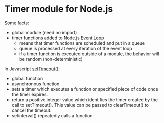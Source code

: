 # Timer module for Node.js

Some facts:
- global module (need no import)
- timer functions added to Node.js [Event Loop]((https://nodejs.org/en/docs/guides/event-loop-timers-and-nexttick))
  - means that timer functions are scheduled and put in a queue
  - queue is processed at every iteration of the event loop
  - if a timer function is executed outside of a module, the behavior will be random (non-deterministic)

In Javascript [setTimeout()](https://developer.mozilla.org/en-US/docs/Web/API/setTimeout):
- global function 
- asynchronous function 
- sets a timer which executes a function or specified piece of code once the timer expires.
- return a positive integer value which identifies the timer created by the call to setTimeout(). This value can be passed to clearTimeout() to cancel the timeout.
- setinterval() repeatedly calls a function
